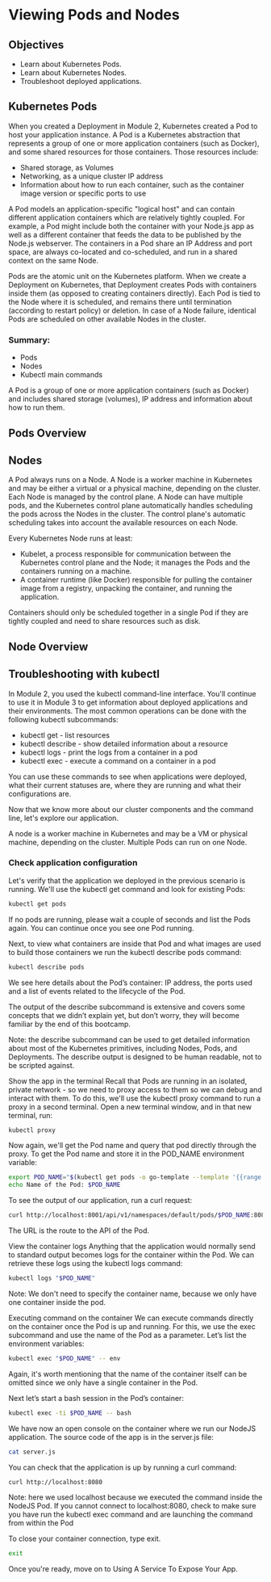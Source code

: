 # Viewing Pods and Nodes

## Objectives
- Learn about Kubernetes Pods.
- Learn about Kubernetes Nodes.
- Troubleshoot deployed applications.

## Kubernetes Pods
When you created a Deployment in Module 2, Kubernetes created a Pod to host your application instance. A Pod is a Kubernetes abstraction that represents a group of one or more application containers (such as Docker), and some shared resources for those containers. Those resources include:

- Shared storage, as Volumes
- Networking, as a unique cluster IP address
- Information about how to run each container, such as the container image version or specific ports to use

A Pod models an application-specific "logical host" and can contain different application containers which are relatively tightly coupled. For example, a Pod might include both the container with your Node.js app as well as a different container that feeds the data to be published by the Node.js webserver. The containers in a Pod share an IP Address and port space, are always co-located and co-scheduled, and run in a shared context on the same Node.

Pods are the atomic unit on the Kubernetes platform. When we create a Deployment on Kubernetes, that Deployment creates Pods with containers inside them (as opposed to creating containers directly). Each Pod is tied to the Node where it is scheduled, and remains there until termination (according to restart policy) or deletion. In case of a Node failure, identical Pods are scheduled on other available Nodes in the cluster.

### Summary:
- Pods
- Nodes
- Kubectl main commands

A Pod is a group of one or more application containers (such as Docker) and includes shared storage (volumes), IP address and information about how to run them.

## Pods Overview

## Nodes
A Pod always runs on a Node. A Node is a worker machine in Kubernetes and may be either a virtual or a physical machine, depending on the cluster. Each Node is managed by the control plane. A Node can have multiple pods, and the Kubernetes control plane automatically handles scheduling the pods across the Nodes in the cluster. The control plane's automatic scheduling takes into account the available resources on each Node.

Every Kubernetes Node runs at least:
- Kubelet, a process responsible for communication between the Kubernetes control plane and the Node; it manages the Pods and the containers running on a machine.
- A container runtime (like Docker) responsible for pulling the container image from a registry, unpacking the container, and running the application.

Containers should only be scheduled together in a single Pod if they are tightly coupled and need to share resources such as disk.

## Node Overview

## Troubleshooting with kubectl
In Module 2, you used the kubectl command-line interface. You'll continue to use it in Module 3 to get information about deployed applications and their environments. The most common operations can be done with the following kubectl subcommands:

- kubectl get - list resources
- kubectl describe - show detailed information about a resource
- kubectl logs - print the logs from a container in a pod
- kubectl exec - execute a command on a container in a pod

You can use these commands to see when applications were deployed, what their current statuses are, where they are running and what their configurations are.

Now that we know more about our cluster components and the command line, let's explore our application.

A node is a worker machine in Kubernetes and may be a VM or physical machine, depending on the cluster. Multiple Pods can run on one Node.

### Check application configuration
Let's verify that the application we deployed in the previous scenario is running. We'll use the kubectl get command and look for existing Pods:

```bash
kubectl get pods
```

If no pods are running, please wait a couple of seconds and list the Pods again. You can continue once you see one Pod running.

Next, to view what containers are inside that Pod and what images are used to build those containers we run the kubectl describe pods command:

```bash
kubectl describe pods
```

We see here details about the Pod’s container: IP address, the ports used and a list of events related to the lifecycle of the Pod.

The output of the describe subcommand is extensive and covers some concepts that we didn’t explain yet, but don’t worry, they will become familiar by the end of this bootcamp.

Note: the describe subcommand can be used to get detailed information about most of the Kubernetes primitives, including Nodes, Pods, and Deployments. The describe output is designed to be human readable, not to be scripted against.

Show the app in the terminal
Recall that Pods are running in an isolated, private network - so we need to proxy access to them so we can debug and interact with them. To do this, we'll use the kubectl proxy command to run a proxy in a second terminal. Open a new terminal window, and in that new terminal, run:

```bash
kubectl proxy
```

Now again, we'll get the Pod name and query that pod directly through the proxy. To get the Pod name and store it in the POD_NAME environment variable:

```bash
export POD_NAME="$(kubectl get pods -o go-template --template '{{range .items}}{{.metadata.name}}{{"\n"}}{{end}}')"
echo Name of the Pod: $POD_NAME

```
To see the output of our application, run a curl request:
```bash
curl http://localhost:8001/api/v1/namespaces/default/pods/$POD_NAME:8080/proxy/
```

The URL is the route to the API of the Pod.

View the container logs
Anything that the application would normally send to standard output becomes logs for the container within the Pod. We can retrieve these logs using the kubectl logs command:

```bash
kubectl logs "$POD_NAME"

```
Note: We don't need to specify the container name, because we only have one container inside the pod.

Executing command on the container
We can execute commands directly on the container once the Pod is up and running. For this, we use the exec subcommand and use the name of the Pod as a parameter. Let’s list the environment variables:

```bash
kubectl exec "$POD_NAME" -- env
```

Again, it's worth mentioning that the name of the container itself can be omitted since we only have a single container in the Pod.

Next let’s start a bash session in the Pod’s container:

```bash
kubectl exec -ti $POD_NAME -- bash
```

We have now an open console on the container where we run our NodeJS application. The source code of the app is in the server.js file:
```bash
cat server.js
```
You can check that the application is up by running a curl command:

```bash
curl http://localhost:8080
```
Note: here we used localhost because we executed the command inside the NodeJS Pod. If you cannot connect to localhost:8080, check to make sure you have run the kubectl exec command and are launching the command from within the Pod

To close your container connection, type exit.

```bash
exit
```
Once you're ready, move on to Using A Service To Expose Your App.

